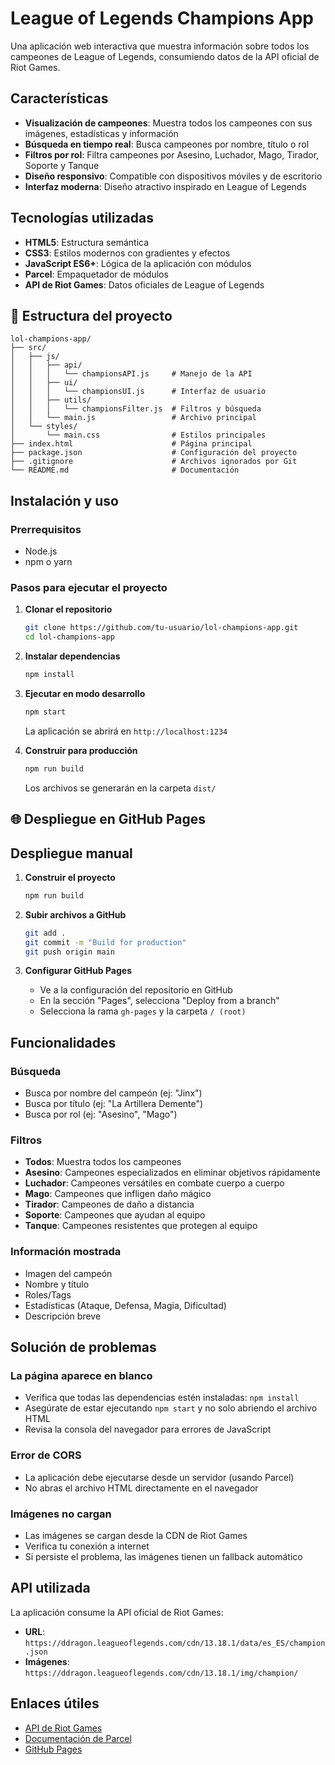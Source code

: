 # League of Legends Champions App

Una aplicación web interactiva que muestra información sobre todos los campeones de League of Legends, consumiendo datos de la API oficial de Riot Games.

##  Características

- **Visualización de campeones**: Muestra todos los campeones con sus imágenes, estadísticas y información
- **Búsqueda en tiempo real**: Busca campeones por nombre, título o rol
- **Filtros por rol**: Filtra campeones por Asesino, Luchador, Mago, Tirador, Soporte y Tanque
- **Diseño responsivo**: Compatible con dispositivos móviles y de escritorio
- **Interfaz moderna**: Diseño atractivo inspirado en League of Legends

##  Tecnologías utilizadas

- **HTML5**: Estructura semántica
- **CSS3**: Estilos modernos con gradientes y efectos
- **JavaScript ES6+**: Lógica de la aplicación con módulos
- **Parcel**: Empaquetador de módulos
- **API de Riot Games**: Datos oficiales de League of Legends

## 📁 Estructura del proyecto

```
lol-champions-app/
├── src/
│   ├── js/
│   │   ├── api/
│   │   │   └── championsAPI.js     # Manejo de la API
│   │   ├── ui/
│   │   │   └── championsUI.js      # Interfaz de usuario
│   │   ├── utils/
│   │   │   └── championsFilter.js  # Filtros y búsqueda
│   │   └── main.js                 # Archivo principal
│   └── styles/
│       └── main.css                # Estilos principales
├── index.html                      # Página principal
├── package.json                    # Configuración del proyecto
├── .gitignore                      # Archivos ignorados por Git
└── README.md                       # Documentación
```

##  Instalación y uso

### Prerrequisitos
- Node.js 
- npm o yarn

### Pasos para ejecutar el proyecto

1. **Clonar el repositorio**
   ```bash
   git clone https://github.com/tu-usuario/lol-champions-app.git
   cd lol-champions-app
   ```

2. **Instalar dependencias**
   ```bash
   npm install
   ```

3. **Ejecutar en modo desarrollo**
   ```bash
   npm start
   ```
   La aplicación se abrirá en `http://localhost:1234`

4. **Construir para producción**
   ```bash
   npm run build
   ```
   Los archivos se generarán en la carpeta `dist/`

## 🌐 Despliegue en GitHub Pages

## Despliegue manual

1. **Construir el proyecto**
   ```bash
   npm run build
   ```

2. **Subir archivos a GitHub**
   ```bash
   git add .
   git commit -m "Build for production"
   git push origin main
   ```

3. **Configurar GitHub Pages**
   - Ve a la configuración del repositorio en GitHub
   - En la sección "Pages", selecciona "Deploy from a branch"
   - Selecciona la rama `gh-pages` y la carpeta `/ (root)`

##  Funcionalidades

### Búsqueda
- Busca por nombre del campeón (ej: "Jinx")
- Busca por título (ej: "La Artillera Demente")
- Busca por rol (ej: "Asesino", "Mago")

### Filtros
- **Todos**: Muestra todos los campeones
- **Asesino**: Campeones especializados en eliminar objetivos rápidamente
- **Luchador**: Campeones versátiles en combate cuerpo a cuerpo
- **Mago**: Campeones que infligen daño mágico
- **Tirador**: Campeones de daño a distancia
- **Soporte**: Campeones que ayudan al equipo
- **Tanque**: Campeones resistentes que protegen al equipo

### Información mostrada
- Imagen del campeón
- Nombre y título
- Roles/Tags
- Estadísticas (Ataque, Defensa, Magia, Dificultad)
- Descripción breve

##  Solución de problemas

### La página aparece en blanco
- Verifica que todas las dependencias estén instaladas: `npm install`
- Asegúrate de estar ejecutando `npm start` y no solo abriendo el archivo HTML
- Revisa la consola del navegador para errores de JavaScript

### Error de CORS
- La aplicación debe ejecutarse desde un servidor (usando Parcel)
- No abras el archivo HTML directamente en el navegador

### Imágenes no cargan
- Las imágenes se cargan desde la CDN de Riot Games
- Verifica tu conexión a internet
- Si persiste el problema, las imágenes tienen un fallback automático

##  API utilizada

La aplicación consume la API oficial de Riot Games:
- **URL**: `https://ddragon.leagueoflegends.com/cdn/13.18.1/data/es_ES/champion.json`
- **Imágenes**: `https://ddragon.leagueoflegends.com/cdn/13.18.1/img/champion/`


##  Enlaces útiles

- [API de Riot Games](https://developer.riotgames.com/)
- [Documentación de Parcel](https://parceljs.org/)
- [GitHub Pages](https://pages.github.com/)
